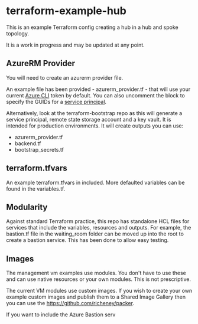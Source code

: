 # terraform-example-hub

This is an example Terraform config creating a hub in a hub and spoke topology.

It is a work in progress and may be updated at any point.

## AzureRM Provider

You will need to create an azurerm provider file.

An example file has been provided - azurerm_provider.tf - that will use your current [Azure CLI](https://www.terraform.io/docs/providers/azurerm/guides/azure_cli.html) token by default. You can also uncomment the block to specify the GUIDs for a [service principal](https://www.terraform.io/docs/providers/azurerm/guides/service_principal_client_secret.html).

Alternatively, look at the terraform-bootstrap repo as this will generate a service principal, remote state storage account and a key vault. It is intended for production environments. It will create outputs you can use:

* azurerm_provider.tf
* backend.tf
* bootstrap_secrets.tf

## terraform.tfvars

An example terraform.tfvars in included. More defaulted variables can be found in the variables.tf.

## Modularity

Against standard Terraform practice, this repo has standalone HCL files for services that include the variables, resources and outputs. For example, the bastion.tf file in the waiting_room folder can be moved up into the root to create a bastion service. This has been done to allow easy testing.

## Images

The management vm examples use modules. You don't have to use these and can use native resources or your own modules. This is not prescriptive.

The current VM modules use custom images. If you wish to create your own example custom images and publish them to a Shared Image Gallery then you can use the <https://github.com/richeney/packer>.

If you want to include the Azure Bastion serv